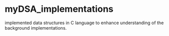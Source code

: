 # myDSA_implementations
implemented data structures in C language to enhance understanding of the background implementations.
